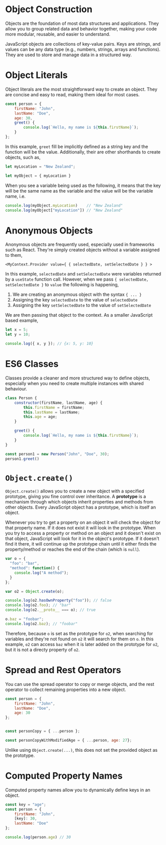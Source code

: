 # Object Construction

Objects are the foundation of most data structures and applications. They allow you to group related data and behavior together, making your code more modular, reusable, and easier to understand.

JavaScript objects are collections of key-value pairs. Keys are strings, and values can be any data type (e.g., numbers, strings, arrays and functions). They are used to store and manage data in a structured way.

# Object Literals

Object literals are the most straightforward way to create an object. They are concise and easy to read, making them ideal for most cases.

```JavaScript
const person = {
    firstName: "John",
    lastName: "Doe",
    age: 30,
    greet() {
        console.log(`Hello, my name is ${this.firstName}`);
    }
};
```

In this example, `greet` fill be implicitly defined as a string key and the function will be the value. Additionally, their are other shorthands to create objects, such as,

```JavaScript
let myLocation = "New Zealand";

let myObject = { myLocation }
```

When you see a variable being used as the following, it means that the key will be the same name as the variable and the value will be the variable name, i.e. 

```JavaScript
console.log(myObject.myLocation)    // "New Zealand"
console.log(myObject["myLocation"]) // "New Zealand"
```

# Anonymous Objects

Anonymous objects are frequently used, especially used in frameworks such as React. They're simply created objects without a variable assigned to them,

```Jsx
<MyContext.Provider value={ { selectedDate, setSelectedDate } } >
```

In this example, `selectedDate` and `setSelectedDate` were variables returned by a `useState` function call. However, when we pass `{ selectedDate, setSelectedDate }` to `value` the following is happening,

1. We are creating an anonymous object with the syntax `{ ... }`
2. Assigning the key `selectedDate` to the value of `selectedDate`
3. Assigning the key `setSelectedDate` to the value of `setSelectedDate`

We are then passing that object to the context. As a smaller JavaScript based example,

```JavaScript
let x = 5;
let y = 10;

console.log({ x, y }); // {x: 5, y: 10}
```

# ES6 Classes

Classes provide a cleaner and more structured way to define objects, especially when you need to create multiple instances with shared behaviour.

```JavaScript
class Person {
    constructor(firstName, lastName, age) {
        this.firstName = firstName;
        this.lastName = lastName;
        this.age = age;
    }

    greet() {
        console.log(`Hello, my name is ${this.firstName}`);
    }
}

const person1 = new Person("John", "Doe", 30);
person1.greet()
```

# `Object.create()`

`Object.create()` allows you to create a new object with a specified prototype, giving you fine control over inheritance. A **prototype** is a mechanism through which objects inherit properties and methods from other objects. Every JavaScript object has a prototype, which is itself an object. 

Whenever you try to get a property on an object it will check the object for that property name. If it does not exist it will look in the prototype. When you try to access a property or method on an object and it doesn't exist on that object, JavaScript will look for it in the object's prototype. If it doesn't find it there, it will continue up the prototype chain until it either finds the property/method or reaches the end of the chain (which is `null`).

```JavaScript
var o = {
  "foo": "bar",
  "method": function() {
    console.log("A method");
  }
};

var o2 = Object.create(o);

console.log(o2.hasOwnProperty("foo")); // false
console.log(o2.foo); // "bar"
console.log(o2.__proto__ === o); // true

o.baz = "foobar";
console.log(o2.baz); // "foobar"
```

Therefore, because `o` is set as the prototype for `o2`, when searching for variables and they're not found on `o2` it will search for them on `o`. In this example, `o2` can access `baz` when it is later added on the prototype for `o2`, but it is not a directy property of `o2`.

# Spread and Rest Operators

You can use the spread operator to copy or merge objects, and the rest operator to collect remaining properties into a new object.

```JavaScript
const person = {
    firstName: "John",
    lastName: "Doe",
    age: 30
};


const personCopy = { ...person };

const personCopyWithModifiedAge = { ...person, age: 27};
```

Unlike using `Object.create(...)`, this does not set the provided object as the prototype.

# Computed Property Names

Computed property names allow you to dynamically define keys in an object.

```JavaScript
const key = "age";
const person = {
    firstName: "John",
    [key]: 30,
    lastName: "Doe"
};

console.log(person.age) // 30
```
